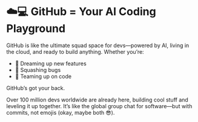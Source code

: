 <!-- Copied from 00-Introduction.md -->
# ☁️💻 GitHub = Your AI Coding Playground
GitHub is like the ultimate squad space for devs—powered by AI, living in the cloud, and ready to build anything. Whether you’re:

- 🧠 Dreaming up new features
- 🐛 Squashing bugs
- 🤝 Teaming up on code

GitHub’s got your back.

Over 100 million devs worldwide are already here, building cool stuff and leveling it up together. It’s like the global group chat for software—but with commits, not emojis (okay, maybe both 😎).
